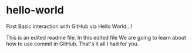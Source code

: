 # hello-world
First Basic interaction with GitHub via Hello World...!


This is an edited readme file.
In this edited file We are going to learn about how to use commit in GitHub.
That's it all I had for you.
